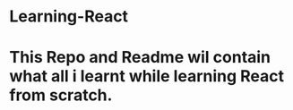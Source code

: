 # Learning-React
<h1> This Repo and Readme wil contain what all i learnt while learning React from scratch. </h1>
